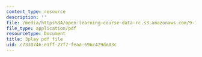 ```yaml
---
content_type: resource
description: ''
file: /media/https%3A/open-learning-course-data-rc.s3.amazonaws.com/9-13-the-human-brain-spring-2019/c7330746e1ff27f7feaa696c429de83c_xA00vkxG3lE.pdf
file_type: application/pdf
resourcetype: Document
title: 3play pdf file
uid: c7330746-e1ff-27f7-feaa-696c429de83c
---
```

